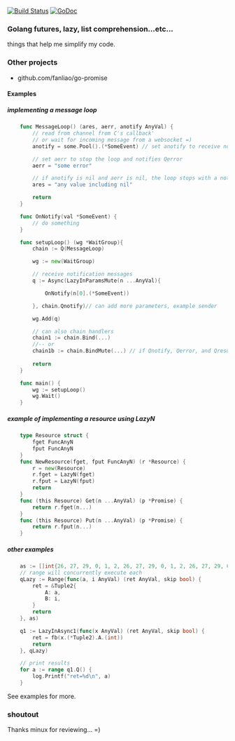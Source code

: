 [![Build Status](https://travis-ci.org/noypi/fp.svg?branch=master)](https://travis-ci.org/noypi/fp)
[![GoDoc](https://godoc.org/github.com/noypi/fp?status.png)](http://godoc.org/github.com/noypi/fp)

### Golang futures, lazy, list comprehension...etc...

things that help me simplify my code.

### Other projects
- github.com/fanliao/go-promise

#### Examples

##### implementing a message loop

```go
	func MessageLoop() (ares, aerr, anotify AnyVal) {
		// read from channel from C's callback'
		// or wait for incoming message from a websocket =)
		anotify = some.Pool().(*SomeEvent) // set anotify to receive notification messages

		// set aerr to stop the loop and notifies Qerror
		aerr = "some error"

		// if anotify is nil and aerr is nil, the loop stops with a notification to Qresult
		ares = "any value including nil"

		return
	}

	func OnNotify(val *SomeEvent) {
		// do something
	}

	func setupLoop() (wg *WaitGroup){
		chain := Q(MessageLoop)

		wg := new(WaitGroup)

		// receive notification messages
		q := Async(LazyInParamsMute(n ...AnyVal){

			OnNotify(n[0].(*SomeEvent))

		}, chain.Qnotify)// can add more parameters, example sender

		wg.Add(q)

		// can also chain handlers
		chain1 := chain.Bind(...)
		//-- or
		chain1b := chain.BindMute(...) // if Qnotify, Qerror, and Qresult is not used
		
		return
	}

	func main() {
		wg := setupLoop()
		wg.Wait()
	}
```

##### example of implementing a resource using LazyN

```go
	type Resource struct {
		fget FuncAnyN
		fput FuncAnyN
	}
	func NewResource(fget, fput FuncAnyN) (r *Resource) {
		r = new(Resource)
		r.fget = LazyN(fget)
		r.fput = LazyN(fput)
		return
	}
	func (this Resource) Get(n ...AnyVal) (p *Promise) {
		return r.fget(n...)
	}
	func (this Resource) Put(n ...AnyVal) (p *Promise) {
		return r.fput(n...)
	}
```

##### other examples

```go
	as := []int{26, 27, 29, 0, 1, 2, 26, 27, 29, 0, 1, 2, 26, 27, 29, 0, 1, 2}
	// range will concurrently execute each
	qLazy := Range(func(a, i AnyVal) (ret AnyVal, skip bool) {
		ret = &Tuple2{
			A: a,
			B: i,
		}
		return
	}, as)

	q1 := LazyInAsync1(func(x AnyVal) (ret AnyVal, skip bool) {
		ret = fb(x.(*Tuple2).A.(int))
		return
	}, qLazy)

	// print results
	for a := range q1.Q() {
		log.Printf("ret=%d\n", a)
	}
```

See examples for more.



### shoutout

Thanks minux for reviewing... =)
